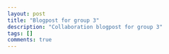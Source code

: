 ```yaml
---
layout: post
title: "Blogpost for group 3"
description: "Collaboration blogpost for group 3"
tags: []
comments: true
---
```


